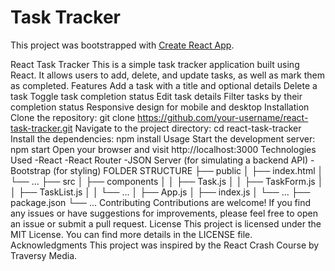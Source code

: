 # Task Tracker

This project was bootstrapped with [Create React App](https://github.com/facebook/create-react-app).

React Task Tracker
This is a simple task tracker application built using React. It allows users to add, delete, and update tasks, as well as mark them as completed.
Features
Add a task with a title and optional details
Delete a task
Toggle task completion status
Edit task details
Filter tasks by their completion status
Responsive design for mobile and desktop
Installation
Clone the repository: git clone https://github.com/your-username/react-task-tracker.git
Navigate to the project directory: cd react-task-tracker
Install the dependencies: npm install
Usage
Start the development server: npm start
Open your browser and visit http://localhost:3000
Technologies Used
-React
-React Router
-JSON Server (for simulating a backend API)
-Bootstrap (for styling)
FOLDER  STRUCTURE
├── public
│   ├── index.html
│   └── ...
├── src
│   ├── components
│   │   ├── Task.js
│   │   ├── TaskForm.js
│   │   ├── TaskList.js
│   │   └── ...
│   ├── App.js
│   ├── index.js
│   └── ...
├── package.json
└── ...
Contributing
Contributions are welcome! If you find any issues or have suggestions for improvements, please feel free to open an issue or submit a pull request.
License
This project is licensed under the MIT License. You can find more details in the LICENSE file.
Acknowledgments
This project was inspired by the React Crash Course by Traversy Media.


